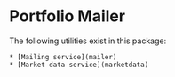 # Portfolio Mailer

The following utilities exist in this package:

    * [Mailing service](mailer)
    * [Market data service](marketdata)
